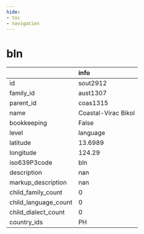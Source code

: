 ```yaml
---
hide:
- toc
- navigation
---
```

# bln
|                      | info                |
|:---------------------|:--------------------|
| id                   | sout2912            |
| family_id            | aust1307            |
| parent_id            | coas1315            |
| name                 | Coastal-Virac Bikol |
| bookkeeping          | False               |
| level                | language            |
| latitude             | 13.6989             |
| longitude            | 124.29              |
| iso639P3code         | bln                 |
| description          | nan                 |
| markup_description   | nan                 |
| child_family_count   | 0                   |
| child_language_count | 0                   |
| child_dialect_count  | 0                   |
| country_ids          | PH                  |
